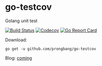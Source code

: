 # go-testcov

Golang unit test


[![Build Status](http://img.shields.io/travis/prongbang/go-testcov.svg)](https://travis-ci.org/prongbang/go-testcov)
[![Codecov](https://img.shields.io/codecov/c/github/prongbang/go-testcov.svg)](https://codecov.io/gh/prongbang/go-testcov) 
[![Go Report Card](https://goreportcard.com/badge/github.com/prongbang/go-testcov)](https://goreportcard.com/report/github.com/prongbang/go-testcov)

Download:

```
go get -u github.com/prongbang/go-testcov
```

Blog: [coming]()